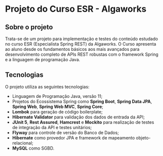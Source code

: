 # Projeto do Curso ESR - Algaworks

## Sobre o projeto

Trata-se de um projeto para implementação e testes do conteúdo estudado no curso ESR (Especialista Spring REST) da Algaworks. O Curso apresenta ao aluno desde os fundamentos básicos aos mais avançados para desenvolvimento completo de APIs REST robustas com o framework Spring e a linguagem de programação Java.

## Tecnologias

O projeto utiliza as seguintes tecnologias:

- Linguagem de Programação Java, versão 11;
- Projetos do Ecossistema Spring como **Spring Boot**, **Spring Data JPA**, **Spring Web**, **Spring Web MVC**, **Spring Core**;
- **Lombok** para geração de código boilerplate;
- **Hibernate Validator** para validação dos dados de entrada da API;
- **JUnit 5**, **Rest Assured**, **Hamcrest** e **Mockito** para realização de testes de integração da API e testes unitários;
- **Flyway** para controle de versão do Banco de Dados;
- **Hibernate** como provedor JPA e framework de mapeamento objeto-relacional;
- **MySQL** como SGBD.
